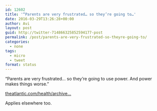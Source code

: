 ```yaml
---
id: 12602
title: '“Parents are very frustrated… so they’re going to…'
date: 2016-03-29T13:26:28+00:00
author: Avi
layout: post
guid: http://twitter-714866325852594177-post
permalink: /post/parents-are-very-frustrated-so-theyre-going-to/
categories:
  - none
tags:
  - micro
  - tweet
format: status
---
```

“Parents are very frustrated… so they’re going to use power. And power makes things worse.”

[theatlantic.com/health/archive…](http://www.theatlantic.com/health/archive/2016/03/no-spanking-no-time-out-no-problems/475440/)

Applies elsewhere too.